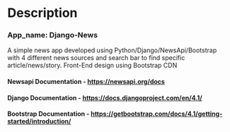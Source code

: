 # Description

### App_name: Django-News

A simple news app developed using Python/Django/NewsApi/Bootstrap with 4 different news sources and search bar to find specific article/news/story.
Front-End design using Bootstrap CDN

#### Newsapi Documentation - https://newsapi.org/docs
#### Django Documentation - https://docs.djangoproject.com/en/4.1/
#### Bootstrap Documentation - https://getbootstrap.com/docs/4.1/getting-started/introduction/

